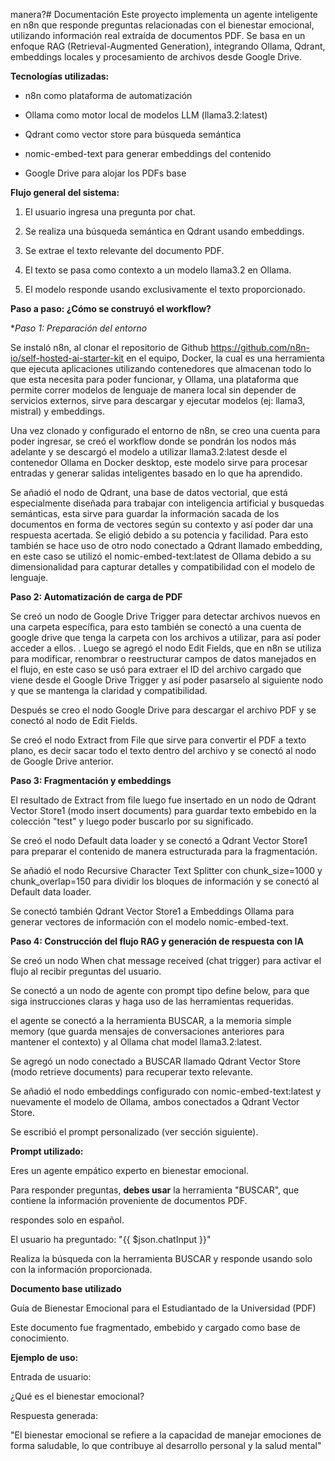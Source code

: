 manera?# Documentación
Este proyecto implementa un agente inteligente en n8n que responde preguntas relacionadas con el bienestar emocional, utilizando información real extraída de documentos PDF. 
Se basa en un enfoque RAG (Retrieval-Augmented Generation), integrando Ollama, Qdrant, embeddings locales y procesamiento de archivos desde Google Drive.




**Tecnologías utilizadas:**

- n8n como plataforma de automatización

- Ollama como motor local de modelos LLM (llama3.2:latest)

- Qdrant como vector store para búsqueda semántica

- nomic-embed-text para generar embeddings del contenido

- Google Drive para alojar los PDFs base

**Flujo general del sistema:**

1. El usuario ingresa una pregunta por chat.

2. Se realiza una búsqueda semántica en Qdrant usando embeddings.

3. Se extrae el texto relevante del documento PDF.

4. El texto se pasa como contexto a un modelo llama3.2 en Ollama.

5. El modelo responde usando exclusivamente el texto proporcionado.


**Paso a paso: ¿Cómo se construyó el workflow?**

**Paso 1: Preparación del entorno*

Se instaló n8n, al clonar el repositorio de Github https://github.com/n8n-io/self-hosted-ai-starter-kit en el equipo, Docker, la cual es una herramienta que ejecuta aplicaciones utilizando contenedores que almacenan todo lo que esta necesita para poder funcionar, y Ollama, una plataforma que permite correr modelos de lenguaje de manera local sin depender de servicios externos, sirve para descargar y ejecutar modelos (ej: llama3, mistral) y embeddings.

Una vez clonado y configurado el entorno de n8n, se creo una cuenta para poder ingresar, se creó el workflow donde se pondrán los nodos más adelante y se descargó el modelo a utilizar llama3.2:latest desde el contenedor Ollama en Docker desktop, este modelo sirve para procesar entradas y generar salidas inteligentes basado en lo que ha aprendido.

Se añadió el nodo de Qdrant, una base de datos vectorial, que está especialmente diseñada para trabajar con inteligencia artificial y busquedas semánticas, esta sirve para guardar la información sacada de los documentos en forma de vectores según su contexto y así poder dar una respuesta acertada. Se eligió debido a su potencia y facilidad. Para esto también se hace uso de otro nodo conectado a Qdrant llamado embedding, en este caso se utilizó el nomic-embed-text:latest de Ollama debido a su dimensionalidad para capturar detalles y compatibilidad con el modelo de lenguaje.

**Paso 2: Automatización de carga de PDF**

Se creó  un nodo de Google Drive Trigger para detectar archivos nuevos en una carpeta específica, para esto también se conectó a una cuenta de google drive que tenga la carpeta con los archivos a utilizar, para así poder acceder a ellos.
.
Luego se agregó el nodo Edit Fields, que en n8n se utiliza para modificar, renombrar o reestructurar campos de datos manejados en el flujo, en este caso se usó para extraer el ID del archivo cargado que viene desde el Google Drive Trigger y así poder pasarselo al siguiente nodo y que se mantenga la claridad y compatibilidad.

Después se creo el nodo Google Drive para descargar el archivo PDF y se conectó al nodo de Edit Fields.

Se creó el nodo Extract from File que sirve para convertir el PDF a texto plano, es decir sacar todo el texto dentro del archivo y se conectó al nodo de Google Drive anterior.

**Paso 3: Fragmentación y embeddings**


El resultado  de Extract from file luego fue insertado en un nodo de Qdrant Vector Store1 (modo insert documents) para guardar texto embebido en la colección "test" y luego poder buscarlo por su significado.

Se creó el nodo Default data loader y se conectó a Qdrant Vector Store1 para preparar el contenido de manera estructurada para la fragmentación.

Se añadió el nodo Recursive Character Text Splitter con chunk_size=1000 y chunk_overlap=150 para dividir los bloques de información y se conectó al Default data loader.

Se conectó también Qdrant Vector Store1 a Embeddings Ollama para generar vectores de información con el modelo nomic-embed-text.


**Paso 4: Construcción del flujo RAG y generación de respuesta con IA**

Se creó un nodo When chat message received (chat trigger) para activar el flujo al recibir preguntas del usuario.

Se conectó a un nodo de agente con prompt tipo define below, para que siga instrucciones claras y haga uso de las herramientas requeridas.

el agente se conectó a la herramienta BUSCAR, a la memoria simple memory (que guarda mensajes de conversaciones anteriores para mantener el contexto) y al Ollama chat model llama3.2:latest.

Se agregó un nodo conectado a BUSCAR llamado Qdrant Vector Store (modo retrieve documents) para recuperar texto relevante.

Se añadió el nodo embeddings configurado con nomic-embed-text:latest y nuevamente el modelo de Ollama, ambos conectados a Qdrant Vector Store.

Se escribió el prompt personalizado (ver sección siguiente).






**Prompt utilizado:**

Eres un agente empático experto en bienestar emocional.

Para responder preguntas, **debes usar** la herramienta "BUSCAR", que contiene la información proveniente de documentos PDF.

respondes solo en español.

El usuario ha preguntado: "{{ $json.chatInput }}"

Realiza la búsqueda con la herramienta BUSCAR y responde usando solo con la información proporcionada.






**Documento base utilizado**

Guía de Bienestar Emocional para el Estudiantado de la Universidad (PDF)

Este documento fue fragmentado, embebido y cargado como base de conocimiento.






**Ejemplo de uso:**

Entrada de usuario:

¿Qué es el bienestar emocional?

Respuesta generada:

"El bienestar emocional se refiere a la capacidad de manejar emociones de forma saludable, lo que contribuye al desarrollo personal y la salud mental"



